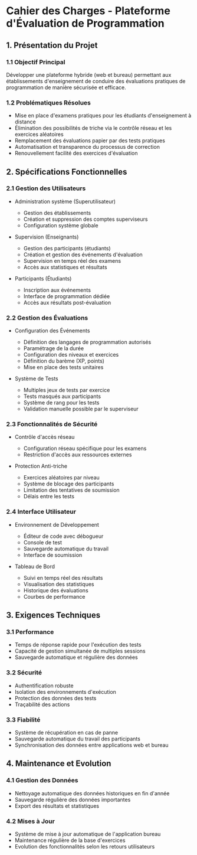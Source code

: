 # Cahier des Charges - Plateforme d'Évaluation de Programmation

## 1. Présentation du Projet

### 1.1 Objectif Principal
Développer une plateforme hybride (web et bureau) permettant aux établissements d'enseignement de conduire des évaluations pratiques de programmation de manière sécurisée et efficace.

### 1.2 Problématiques Résolues
- Mise en place d'examens pratiques pour les étudiants d'enseignement à distance
- Élimination des possibilités de triche via le contrôle réseau et les exercices aléatoires
- Remplacement des évaluations papier par des tests pratiques
- Automatisation et transparence du processus de correction
- Renouvellement facilité des exercices d'évaluation

## 2. Spécifications Fonctionnelles

### 2.1 Gestion des Utilisateurs
- Administration système (Superutilisateur)
  - Gestion des établissements
  - Création et suppression des comptes superviseurs
  - Configuration système globale

- Supervision (Enseignants)
  - Gestion des participants (étudiants)
  - Création et gestion des événements d'évaluation
  - Supervision en temps réel des examens
  - Accès aux statistiques et résultats

- Participants (Étudiants)
  - Inscription aux événements
  - Interface de programmation dédiée
  - Accès aux résultats post-évaluation

### 2.2 Gestion des Évaluations
- Configuration des Événements
  - Définition des langages de programmation autorisés
  - Paramétrage de la durée
  - Configuration des niveaux et exercices
  - Définition du barème (XP, points)
  - Mise en place des tests unitaires

- Système de Tests
  - Multiples jeux de tests par exercice
  - Tests masqués aux participants
  - Système de rang pour les tests
  - Validation manuelle possible par le superviseur

### 2.3 Fonctionnalités de Sécurité
- Contrôle d'accès réseau
  - Configuration réseau spécifique pour les examens
  - Restriction d'accès aux ressources externes

- Protection Anti-triche
  - Exercices aléatoires par niveau
  - Système de blocage des participants
  - Limitation des tentatives de soumission
  - Délais entre les tests

### 2.4 Interface Utilisateur
- Environnement de Développement
  - Éditeur de code avec débogueur
  - Console de test
  - Sauvegarde automatique du travail
  - Interface de soumission

- Tableau de Bord
  - Suivi en temps réel des résultats
  - Visualisation des statistiques
  - Historique des évaluations
  - Courbes de performance

## 3. Exigences Techniques

### 3.1 Performance
- Temps de réponse rapide pour l'exécution des tests
- Capacité de gestion simultanée de multiples sessions
- Sauvegarde automatique et régulière des données

### 3.2 Sécurité
- Authentification robuste
- Isolation des environnements d'exécution
- Protection des données des tests
- Traçabilité des actions

### 3.3 Fiabilité
- Système de récupération en cas de panne
- Sauvegarde automatique du travail des participants
- Synchronisation des données entre applications web et bureau

## 4. Maintenance et Evolution

### 4.1 Gestion des Données
- Nettoyage automatique des données historiques en fin d'année
- Sauvegarde régulière des données importantes
- Export des résultats et statistiques

### 4.2 Mises à Jour
- Système de mise à jour automatique de l'application bureau
- Maintenance régulière de la base d'exercices
- Evolution des fonctionnalités selon les retours utilisateurs
